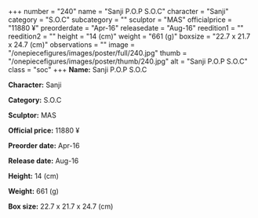 +++
number = "240"
name = "Sanji P.O.P S.O.C"
character = "Sanji"
category = "S.O.C"
subcategory = ""
sculptor = "MAS"
officialprice = "11880 ¥"
preorderdate = "Apr-16"
releasedate = "Aug-16"
reedition1 = ""
reedition2 = ""
height = "14 (cm)"
weight = "661 (g)"
boxsize = "22.7 x 21.7 x 24.7 (cm)"
observations = ""
image = "/onepiecefigures/images/poster/full/240.jpg"
thumb = "/onepiecefigures/images/poster/thumb/240.jpg"
alt = "Sanji P.O.P S.O.C"
class = "soc"
+++
**Name:** Sanji P.O.P S.O.C

**Character:** Sanji

**Category:** S.O.C 

**Sculptor:** MAS

**Official price:** 11880 ¥

**Preorder date:** Apr-16

**Release date:** Aug-16

**Height:** 14 (cm)

**Weight:** 661 (g)

**Box size:** 22.7 x 21.7 x 24.7 (cm)
